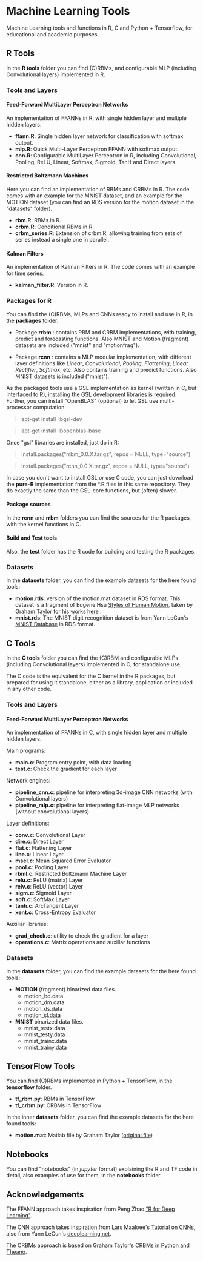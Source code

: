 # Machine Learning Tools

Machine Learning tools and functions in R, C and Python + Tensorflow, for educational and academic purposes.

## R Tools

In the **R tools** folder you can find (C)RBMs, and configurable MLP (including Convolutional layers) implemented in R.

### Tools and Layers

#### Feed-Forward MultiLayer Perceptron Networks

An implementation of FFANNs in R, with single hidden layer and multiple hidden layers.

* **ffann.R**: Single hidden layer network for classification with softmax output.
* **mlp.R**: Quick Multi-Layer Perceptron FFANN with softmax output.
* **cnn.R**: Configurable MultiLayer Perceptron in R, including Convolutional, Pooling, ReLU, Linear, Softmax, Sigmoid, TanH and Direct layers.

#### Restricted Boltzmann Machines

Here you can find an implementation of RBMs and CRBMs in R. The code comes with an example for the MNIST dataset, and an example for the MOTION dataset (you can find an RDS version for the motion dataset in the "datasets" folder).

* **rbm.R**: RBMs in R.
* **crbm.R**: Conditional RBMs in R.
* **crbm_series.R**: Extension of crbm.R, allowing training from sets of series instead a single one in parallel.

#### Kalman Filters

An implementation of Kalman Filters in R. The code comes with an example for time series.

* **kalman_filter.R**: Version in R.

### Packages for R

You can find the (C)RBMs, MLPs and CNNs ready to install and use in R, in the **packages** folder.

* Package **rrbm** : contains RBM and CRBM implementations, with training, predict and forecasting functions. Also MNIST and Motion (fragment) datasets are included ("mnist" and "motionfrag").

* Package **rcnn** : contains a MLP modular implementation, with different layer definitions like *Linear*, *Convolutional*, *Pooling*, *Flattening*, *Linear Rectifier*, *Softmax*, etc. Also contains training and predict functions. Also MNIST datasets is included ("mnist").

As the packaged tools use a GSL implementation as kernel (written in C, but interfaced to R), installing the GSL development libraries is required. Further, you can install "OpenBLAS" (optional) to let GSL use multi-processor computation:

> apt-get install libgsl-dev

> apt-get install libopenblas-base

Once "gsl" libraries are installed, just do in R:

> install.packages("rrbm_0.0.X.tar.gz", repos = NULL, type="source")

> install.packages("rcnn_0.0.X.tar.gz", repos = NULL, type="source")

In case you don't want to install GSL or use C code, you can just download the **pure-R** implementation from the \*.R files in this same repository. They do exactly the same than the GSL-core functions, but (often) slower.

#### Package sources

In the **rcnn** and **rrbm** folders you can find the sources for the R packages, with the kernel functions in C.

#### Build and Test tools

Also, the **test** folder has the R code for building and testing the R packages.

### Datasets

In the **datasets** folder, you can find the example datasets for the here found tools:

* **motion.rds**: version of the motion.mat dataset in RDS format. This dataset is a fragment of Eugene Hsu [Styles of Human Motion](http://people.csail.mit.edu/ehsu/work/sig05stf/), taken by Graham Taylor for his works [here](http://www.uoguelph.ca/~gwtaylor/publications/nips2006mhmublv/motion.mat) .
* **mnist.rds**: The MNIST digit recognition dataset is from Yann LeCun's [MNIST Database](http://yann.lecun.com/exdb/mnist/) in RDS format.

## C Tools

In the  **C tools** folder you can find the (C)RBM and configurable MLPs (including Convolutional layers) implemented in C, for standalone use.

The C code is the equivalent for the C kernel in the R packages, but prepared for using it standalone, either as a library, application or included in any other code.

### Tools and Layers

#### Feed-Forward MultiLayer Perceptron Networks

An implementation of FFANNs in C, with single hidden layer and multiple hidden layers.

Main programs:
* **main.c**: Program entry point, with data loading
* **test.c**: Check the gradient for each layer

Network engines:
* **pipeline_cnn.c**: pipeline for interpreting 3d-image CNN networks (with Convolutional layers)
* **pipeline_mlp.c**: pipeline for interpreting flat-image MLP networks (without convolutional layers)

Layer definitions:
* **conv.c**: Convolutional Layer
* **dire.c**: Direct Layer
* **flat.c**: Flattening Layer
* **line.c**: Linear Layer
* **msel.c**: Mean Squared Error Evaluator
* **pool.c**: Pooling Layer
* **rbml.c**: Restricted Boltzmann Machine Layer
* **relu.c**: ReLU (matrix) Layer
* **relv.c**: ReLU (vector) Layer
* **sigm.c**: Sigmoid Layer
* **soft.c**: SoftMax Layer
* **tanh.c**: ArcTangent Layer
* **xent.c**: Cross-Entropy Evaluator

Auxiliar libraries:
* **grad_check.c**: utility to check the gradient for a layer
* **operations.c**: Matrix operations and auxiliar functions

### Datasets

In the **datasets** folder, you can find the example datasets for the here found tools:

* **MOTION** (fragment) binarized data files.
  * motion_bd.data
  * motion_dm.data
  * motion_ds.data
  * motion_sl.data
* **MNIST** binarized data files.
  * mnist_testx.data
  * mnist_testy.data
  * mnist_trainx.data
  * mnist_trainy.data

## TensorFlow Tools

You can find (C)RBMs implemented in Python + TensorFlow, in the **tensorflow** folder.

* **tf_rbm.py**: RBMs in TensorFlow
* **tf_crbm.py**: CRBMs in TensorFlow

In the inner **datasets** folder, you can find the example datasets for the here found tools:

* **motion.mat**: Matlab file by Graham Taylor ([original file](http://www.uoguelph.ca/~gwtaylor/publications/nips2006mhmublv/motion.mat))


## Notebooks

You can find "notebooks" (in _jupyter_ format) explaining the R and TF code in detail, also examples of use for them, in the **notebooks** folder.

## Acknowledgements

The FFANN approach takes inspiration from Peng Zhao ["R for Deep Learning"](http://www.parallelr.com/r-deep-neural-network-from-scratch).

The CNN approach takes inspiration from Lars Maaloee's [Tutorial on CNNs](https://github.com/davidbp/day2-Conv), also from Yann LeCun's [deeplearning.net](http://deeplearning.net/tutorial/lenet.html).

The CRBMs approach is based on Graham Taylor's [CRBMs in Python and Theano](https://gist.github.com/gwtaylor/2505670).

